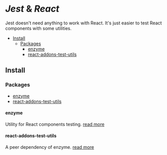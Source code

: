 # *Jest* & *React*

Jest doesn't need anything to work with React. It's just easier to test React components with some utilities.

+ [Install](#install)
    + [Packages](#packages)
        + [enzyme](#enzyme)
        + [react-addons-test-utils](#react-addons-test-utils)

## Install

### Packages

  + [enzyme](#enzyme)
  + [react-addons-test-utils](#react-addons-test-utils)

#### enzyme

Utility for React components testing. [read more](http://airbnb.io/enzyme/)

#### react-addons-test-utils

A peer dependency of enzyme. [read more](https://facebook.github.io/react/docs/test-utils.html)
